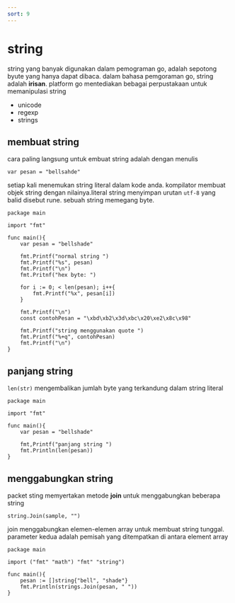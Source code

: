 ```yaml
---
sort: 9
---
```


# string

string yang banyak digunakan dalam pemograman go, adalah sepotong byute yang hanya dapat dibaca. dalam bahasa pemgoraman go, string adalah **irisan**. platform go mentediakan bebagai perpustakaan untuk memanipulasi string

- unicode
- regexp
- strings

## membuat string

cara paling langsung untuk embuat string adalah dengan menulis

```golang
var pesan = "bellsahde"
```

setiap kali menemukan string literal dalam kode anda. kompilator membuat objek string dengan nilainya.literal string menyimpan urutan `utf-8` yang balid disebut rune. sebuah string memegang byte.

```golang
package main

import "fmt"

func main(){
    var pesan = "bellshade"

    fmt.Printf("normal string ")
    fmt.Printf("%s", pesan)
    fmt.Printf("\n")
    fmt.Pritnf("hex byte: ")

    for i := 0; < len(pesan); i++{
        fmt.Printf("%x", pesan[i])
    }

    fmt.Printf("\n")
    const contohPesan = "\xbd\xb2\x3d\xbc\x20\xe2\x8c\x98"

    fmt.Printf("string menggunakan quote ")
    fmt.Printf("%+q", contohPesan)
    fmt.Printf("\n")
}
```

## panjang string

`len(str)` mengembalikan jumlah byte yang terkandung dalam string literal

```golang
package main

import "fmt"

func main(){
    var pesan = "bellshade"

    fmt,Printf("panjang string ")
    fmt.Println(len(pesan))
}
```

## menggabungkan string

packet sting memyertakan metode **join** untuk menggabungkan beberapa string

```
string.Join(sample, "")
```

join menggabungkan elemen-elemen array untuk membuat string tunggal. parameter kedua adalah pemisah yang ditempatkan di antara element array

```golang
package main

import ("fmt" "math") "fmt" "string")

func main(){
    pesan := []string{"bell", "shade"}
    fmt.Println(strings.Join(pesan, " "))
}
```
